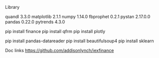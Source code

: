 Library

quandl 3.3.0
matplotlib 2.1.1
numpy 1.14.0
fbprophet 0.2.1
pystan 2.17.0.0
pandas 0.22.0
pytrends 4.3.0

pip install finance
pip install qfrm
pip install plotly

pip install pandas-datareader
pip install beautifulsoup4
pip install sklearn

Doc links
https://github.com/addisonlynch/iexfinance

